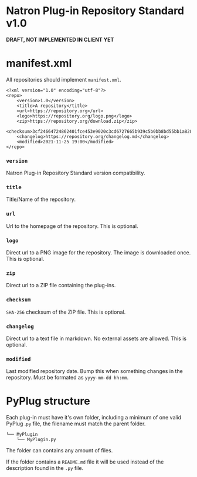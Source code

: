 # Natron Plug-in Repository Standard v1.0

**DRAFT, NOT IMPLEMENTED IN CLIENT YET**


# manifest.xml

All repositories should implement ``manifest.xml``.

```
<?xml version="1.0" encoding="utf-8"?>
<repo>
    <version>1.0</version>
    <title>A repository</title>
    <url>https://repository.org</url>
    <logo>https://repository.org/logo.png</logo>
    <zip>https://repository.org/download.zip</zip>
    <checksum>3cf24664724862401fce453e9020c3cd6727665b939c5b0bb8bd55bb1a8286eb</checksum>
    <changelog>https://repository.org/changelog.md</changelog>
    <modified>2021-11-25 19:00</modified>
</repo>
```

### ``version``

Natron Plug-in Repository Standard version compatibility.

### ``title``

Title/Name of the repository.

### ``url``

Url to the homepage of the repository. This is optional.

### ``logo``

Direct url to a PNG image for the repository. The image is downloaded once. This is optional.

### ``zip``

Direct url to a ZIP file containing the plug-ins.

### ``checksum``

``SHA-256`` checksum of the ZIP file. This is optional.

### ``changelog``

Direct url to a text file in markdown. No external assets are allowed. This is optional.

### ``modified``

Last modified repository date. Bump this when something changes in the repository. Must be formated as `yyyy-mm-dd hh:mm`.


# PyPlug structure

Each plug-in must have it's own folder, including a minimum of one valid PyPlug .``py`` file, the filename must match the parent folder.

```
└── MyPlugin
    └── MyPlugin.py
```

The folder can contains any amount of files.

If the folder contains a ``README.md`` file it will be used instead of the description found in the ``.py`` file.
